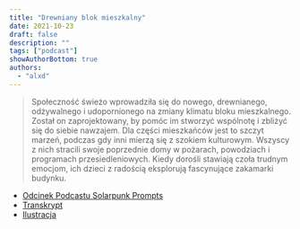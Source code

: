```yaml
---
title: "Drewniany blok mieszkalny"
date: 2021-10-23
draft: false
description: ""
tags: ["podcast"]
showAuthorBottom: true
authors:
  - "alxd"
---
```


> Społeczność świeżo wprowadziła się do nowego, drewnianego, odżywalnego i udopornionego na zmiany klimatu bloku mieszkalnego. Został on zaprojektowany, by pomóc im stworzyć wspólnotę i zbliżyć się do siebie nawzajem. Dla części mieszkańców jest to szczyt marzeń, podczas gdy inni mierzą się z szokiem kulturowym. Wszyscy z nich stracili swoje poprzednie domy w pożarach, powodziach i programach przesiedleniowych. Kiedy dorośli stawiają czoła trudnym emocjom, ich dzieci z radością eksplorują fascynujące zakamarki budynku.

- [Odcinek Podcastu Solarpunk Prompts](https://podcast.tomasino.org/@SolarpunkPrompts/episodes/the-tower)
- [Transkrypt](https://wiki.tomasino.org/writing/Solarpunk-Prompts---The-Tower)
- [Ilustracja](/pl/art/the-lemonaut-tower/)